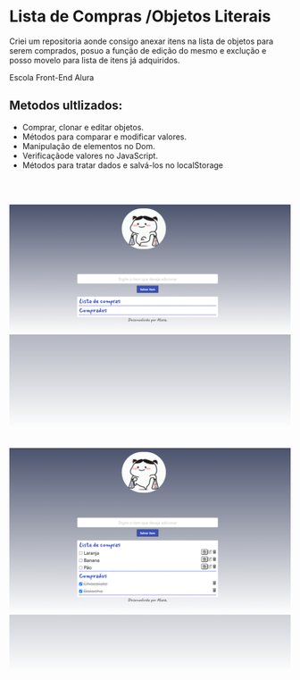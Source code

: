 # Lista de Compras /Objetos Literais

<p>Criei um repositoria aonde consigo anexar itens na lista de objetos para serem comprados, posuo a função de edição do mesmo e exclução e posso movelo para lista de itens já adquiridos.</p>
<p> Escola Front-End Alura</p>

## Metodos ultlizados:
<ul>
<li>Comprar, clonar e editar objetos.</li>
<li>Métodos para comparar e modificar valores.</li>
<li>Manipulação de elementos no Dom.</li>
<li>Verificaçãode valores no JavaScript.</li>
<li>Métodos para tratar dados e salvá-los no localStorage</li>
</ul>

<br>
<br>

![preview](assets/img/preview1.png)
<br>
<br>

![preview](assets/img/preview2.png)